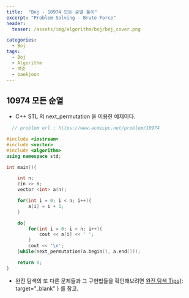 ```yaml
---
title:  "Boj - 10974 모든 순열 풀이"
excerpt: "Problem Solving - Brute Force"
header:
  teaser: /assets/img/algorithm/boj/boj_cover.png

categories:
  - Boj
tags:
  - Boj
  - Algorithm
  - 백준
  - baekjoon
---
```

## 10974 모든 순열

- C++ STL 의 next_permutation 을 이용한 예제이다.

```cpp
  // problem url : https://www.acmicpc.net/problem/10974

#include <iostream>
#include <vector>
#include <algorithm>
using namespace std;

int main(){

    int n;
    cin >> n;
    vector <int> a(n);

    for(int i = 0; i < n; i++){
        a[i] = i + 1;
    }

    do{
        for(int i = 0; i < n; i++){
            cout << a[i] << ' ';
        }
        cout << '\n';
    }while(next_permutation(a.begin(), a.end()));

    return 0;
}
```

- 완전 탐색의 또 다른 문제들과 그 구현법들을 확인해보려면 [완전 탐색 Tips](https://hyunjae-lee.github.io/problem%20solving/bruteforce/){: target="_blank" } 를 참고.

